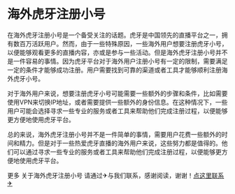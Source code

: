# 海外虎牙注册小号

在海外虎牙注册小号是一个备受关注的话题。虎牙是中国领先的直播平台之一，拥有数百万活跃用户。然而，由于一些特殊原因，一些海外用户想要注册虎牙小号，以便能够观看更多的直播内容，亦或是参与一些活动。但是海外虎牙注册小号并不是一件容易的事情。因为虎牙平台对于海外用户注册小号有一定的限制，需要满足一定的条件才能够成功注册。用户需要找到可靠的渠道或者工具才能够顺利注册海外虎牙小号。

对于海外用户来说，想要注册虎牙小号可能需要一些额外的步骤和条件，比如需要使用VPN来切换IP地址，或者需要提供一些额外的身份信息。在这种情况下，一些用户可能会选择寻求一些专业的服务或者工具来帮助他们完成注册过程，以便能够更方便地使用虎牙平台。

总的来说，海外虎牙注册小号并不是一件简单的事情，需要用户花费一些额外的时间和精力。但是对于一些热爱虎牙直播的海外用户来说，这些努力都是值得的。他们可以通过寻求一些专业的服务或者工具来帮助他们完成注册过程，以便能够更方便地使用虎牙平台。

更多 关于海外虎牙注册小号 请通过✈与我们联系，感谢阅读，谢谢！[点这里联系✈](https://1.k02.cc)